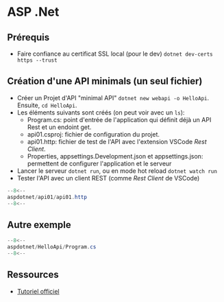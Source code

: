 # ASP .Net

## Prérequis

- Faire confiance au certificat SSL local (pour le dev) `dotnet dev-certs https --trust`

## Création d'une API minimals (un seul fichier)

- Créer un Projet d'API "minimal API" `dotnet new webapi -o HelloApi`. Ensuite, `cd HelloApi`.
- Les éléments suivants sont créés (on peut voir avec un `ls`):
    - Program.cs: point d'entrée de l'application qui définit déjà un API Rest et un endoint get.
    - api01.csproj: fichier de configuration du projet.
    - api01.http: fichier de test de l'API avec l'extension VSCode *Rest Client*.
    - Properties, appsettings.Development.json et appsettings.json: permettent de configurer l'application et le serveur
- Lancer le serveur `dotnet run`, ou en mode hot reload `dotnet watch run`
- Tester l'API avec un client REST (comme *Rest Client* de VSCode)

```cs title="calls.http"
--8<--
aspdotnet/api01/api01.http
--8<--
```

## Autre exemple

```cs title="calls.http"
--8<--
aspdotnet/HelloApi/Program.cs
--8<--
```

## Ressources

- [Tutoriel officiel](https://learn.microsoft.com/en-us/aspnet/core/tutorials/min-web-api?tabs=visual-studio-code)
